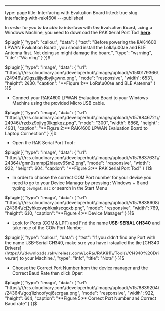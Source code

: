---
type: page
title: Interfacing with Evaluation Board
listed: true
slug: interfacing-with-rak4600
---published

In order for you to be able to interface with the Evaluation Board, using a Windows Machine, you need to download the RAK Serial Port Tool **[here](https://downloads.rakwireless.com/en/LoRa/Tools/RAK_SERIAL_PORT_TOOL_V1.2.1.zip).**

$plugin[{
    "type": "callout",
    "data": {
        "text": "Before powering the RAK4600 LPWAN Evaluation Board , you should install the LoRa\u00ae and BLE Antenna first. Not doing so might damage the board.",
        "type": "warning",
        "title": "Warning"
    }
}]$

$plugin[{
    "type": "image",
    "data": {
        "url": "https:\/\/res.cloudinary.com\/developerhub\/image\/upload\/v1580179366\/24946\/u9lgszijijydbyjkgwnx.png",
        "mode": "responsive",
        "width": 6531,
        "height": 2630,
        "caption": "**Figure 1:** LoRa\u00ae and BLE Antenna"
    }
}]$

- Connect your RAK4600 LPWAN Evaluation Board to your Windows Machine using the provided Micro USB cable.

$plugin[{
    "type": "image",
    "data": {
        "url": "https:\/\/res.cloudinary.com\/developerhub\/image\/upload\/v1579846721\/24946\/rzolxz9ojiyg0lkqpkqz.png",
        "mode": "300",
        "width": 6868,
        "height": 4931,
        "caption": "**Figure 2:** RAK4600 LPWAN Evaluation Board to Laptop Connection"
    }
}]$

- Open the RAK Serial Port Tool :

$plugin[{
    "type": "image",
    "data": {
        "url": "https:\/\/res.cloudinary.com\/developerhub\/image\/upload\/v1578837631\/24364\/gnm0smmpj2hiaaxv65m2.png",
        "mode": "responsive",
        "width": 922,
        "height": 604,
        "caption": "**Figure 3:** RAK Serial Port Tool"
    }
}]$

- In order to choose the correct COM Port number for your device you need to go to your Device Manager by pressing : Windows + R and typing `devmgmt.msc` or search in the Start Menu

$plugin[{
    "type": "image",
    "data": {
        "url": "https:\/\/res.cloudinary.com\/developerhub\/image\/upload\/v1578838608\/24364\/cj2yhkexwphkmkscqoxb.png",
        "mode": "responsive",
        "width": 769,
        "height": 630,
        "caption": "**Figure 4:** Device Manager"
    }
}]$

- Look for Ports (COM & LPT) and Find the name **USB-SERIAL CH340** and take note of the COM Port Number.

$plugin[{
    "type": "callout",
    "data": {
        "text": "If you didn't find any Port with the name USB-Serial CH340, make sure you have instaalled the  the [CH340 Drivers](https:\/\/downloads.rakwireless.com\/LoRa\/RAK811\/Tools\/CH340%20Drive.rar) to your Machine.",
        "type": "info",
        "title": "Note"
    }
}]$

- Choose the Correct Port Number from the device manager and the Correct Baud Rate then click Open:

$plugin[{
    "type": "image",
    "data": {
        "url": "https:\/\/res.cloudinary.com\/developerhub\/image\/upload\/v1578839204\/24364\/gqq1izhoofyqj6ecrgaa.png",
        "mode": "responsive",
        "width": 922,
        "height": 604,
        "caption": "**Figure 5:** Correct Port Number and Correct Baud rate"
    }
}]$

